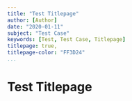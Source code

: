 ```yaml
---
title: "Test Titlepage"
author: [Author]
date: "2020-01-11"
subject: "Test Case"
keywords: [Test, Test Case, Titlepage]
titlepage: true,
titlepage-color: "FF3D24"
...
```


# Test Titlepage